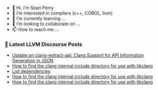 - 👋 Hi, I’m Sean Perry
- 👀 I’m interested in compilers (c++, COBOL, llvm)
- 🌱 I’m currently learning ...
- 💞️ I’m looking to collaborate on ...
- 📫 How to reach me ...

<!---
s66perry/s66perry is a ✨ special ✨ repository because its `README.md` (this file) appears on your GitHub profile.
You can click the Preview link to take a look at your changes.
--->
### 📕 Latest LLVM Discourse Posts

<!-- DISCOURSE-LLVM:START -->
- [Update on clang-extract-api: Clang Support for API Information Generation in JSON](https://discourse.llvm.org/t/update-on-clang-extract-api-clang-support-for-api-information-generation-in-json/63535#post_2)
- [How to find the clang internal include directory for use with libclang](https://discourse.llvm.org/t/how-to-find-the-clang-internal-include-directory-for-use-with-libclang/66514#post_4)
- [List dependencies](https://discourse.llvm.org/t/list-dependencies/66497#post_8)
- [How to find the clang internal include directory for use with libclang](https://discourse.llvm.org/t/how-to-find-the-clang-internal-include-directory-for-use-with-libclang/66514#post_3)
- [How to find the clang internal include directory for use with libclang](https://discourse.llvm.org/t/how-to-find-the-clang-internal-include-directory-for-use-with-libclang/66514#post_2)
<!-- DISCOURSE-LLVM:END -->
